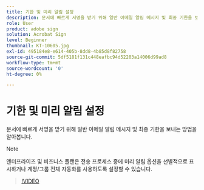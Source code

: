 ```yaml
---
title: 기한 및 미리 알림 설정
description: 문서에 빠르게 서명을 받기 위해 일반 이메일 알림 메시지 및 최종 기한을 보내는 방법을 알아봅니다
role: User
product: adobe sign
solution: Acrobat Sign
level: Beginner
thumbnail: KT-10605.jpg
exl-id: 495184e8-e614-405b-8dd8-4b85d8f82758
source-git-commit: 5df5181f131c448eafbc94d52203a14006d99ad8
workflow-type: tm+mt
source-wordcount: '0'
ht-degree: 0%

---
```


# 기한 및 미리 알림 설정

문서에 빠르게 서명을 받기 위해 일반 이메일 알림 메시지 및 최종 기한을 보내는 방법을 알아봅니다.

>[!NOTE]
>
>엔터프라이즈 및 비즈니스 플랜은 전송 프로세스 중에 미리 알림 옵션을 선별적으로 표시하거나 계정/그룹 전체 자동화를 사용하도록 설정할 수 있습니다.

>[!VIDEO](https://video.tv.adobe.com/v/3411445?quality=12&learn=on&hidetitle=true)
